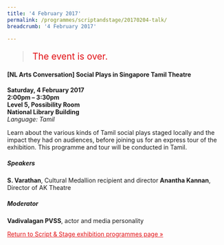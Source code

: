 ```yaml
---
title: '4 February 2017'
permalink: /programmes/scriptandstage/20170204-talk/
breadcrumb: '4 February 2017'

---
```



<blockquote style="color: #E21216; font-size: 150%;">The event is over.</blockquote>

<h4>[NL Arts Conversation] Social Plays in Singapore Tamil Theatre</h4>

__Saturday, 4 February 2017__<br>
__2:00pm – 3:30pm__<br>
__Level 5, Possibility Room__<br>
__National Library Building__<br>
_Language: Tamil_

Learn about the various kinds of Tamil social plays staged locally and the impact they had on audiences, before joining us for an express tour of the exhibition. This programme and tour will be conducted in Tamil.

##### Speakers

__S. Varathan__, Cultural Medallion recipient and director
__Anantha Kannan__, Director of AK Theatre

##### Moderator

__Vadivalagan PVSS__, actor and media personality

<a href="/exhibitions/past-exhibitions/scriptandstage/programmes/" style="color:#E21216;">Return to Script &amp; Stage exhibition programmes page &#187;</a>

